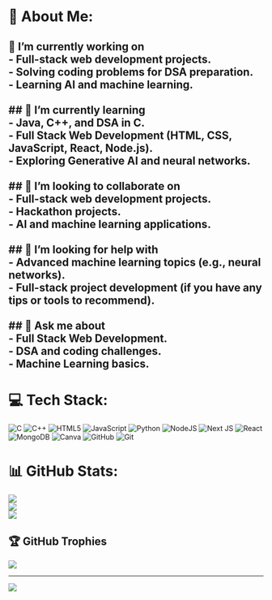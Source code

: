 # 💫 About Me:
## 🔭 I’m currently working on<br>- Full-stack web development projects.<br>- Solving coding problems for DSA preparation.<br>- Learning AI and machine learning.<br><br>## 🌱 I’m currently learning<br>- Java, C++, and DSA in C.<br>- Full Stack Web Development (HTML, CSS, JavaScript, React, Node.js).<br>- Exploring Generative AI and neural networks.<br><br>## 👯 I’m looking to collaborate on<br>- Full-stack web development projects.<br>- Hackathon projects.<br>- AI and machine learning applications.<br><br>## 🤔 I’m looking for help with<br>- Advanced machine learning topics (e.g., neural networks).<br>- Full-stack project development (if you have any tips or tools to recommend).<br><br>## 💬 Ask me about<br>- Full Stack Web Development.<br>- DSA and coding challenges.<br>- Machine Learning basics.<br>


# 💻 Tech Stack:
![C](https://img.shields.io/badge/c-%2300599C.svg?style=for-the-badge&logo=c&logoColor=white) ![C++](https://img.shields.io/badge/c++-%2300599C.svg?style=for-the-badge&logo=c%2B%2B&logoColor=white) ![HTML5](https://img.shields.io/badge/html5-%23E34F26.svg?style=for-the-badge&logo=html5&logoColor=white) ![JavaScript](https://img.shields.io/badge/javascript-%23323330.svg?style=for-the-badge&logo=javascript&logoColor=%23F7DF1E) ![Python](https://img.shields.io/badge/python-3670A0?style=for-the-badge&logo=python&logoColor=ffdd54) ![NodeJS](https://img.shields.io/badge/node.js-6DA55F?style=for-the-badge&logo=node.js&logoColor=white) ![Next JS](https://img.shields.io/badge/Next-black?style=for-the-badge&logo=next.js&logoColor=white) ![React](https://img.shields.io/badge/react-%2320232a.svg?style=for-the-badge&logo=react&logoColor=%2361DAFB) ![MongoDB](https://img.shields.io/badge/MongoDB-%234ea94b.svg?style=for-the-badge&logo=mongodb&logoColor=white) ![Canva](https://img.shields.io/badge/Canva-%2300C4CC.svg?style=for-the-badge&logo=Canva&logoColor=white) ![GitHub](https://img.shields.io/badge/github-%23121011.svg?style=for-the-badge&logo=github&logoColor=white) ![Git](https://img.shields.io/badge/git-%23F05033.svg?style=for-the-badge&logo=git&logoColor=white)
# 📊 GitHub Stats:
![](https://github-readme-stats.vercel.app/api?username=karthik5033&theme=dark&hide_border=false&include_all_commits=false&count_private=false)<br/>
![](https://github-readme-streak-stats.herokuapp.com/?user=karthik5033&theme=dark&hide_border=false)<br/>
![](https://github-readme-stats.vercel.app/api/top-langs/?username=karthik5033&theme=dark&hide_border=false&include_all_commits=false&count_private=false&layout=compact)

## 🏆 GitHub Trophies
![](https://github-profile-trophy.vercel.app/?username=karthik5033&theme=radical&no-frame=false&no-bg=true&margin-w=4)

---
[![](https://visitcount.itsvg.in/api?id=karthik5033&icon=0&color=0)](https://visitcount.itsvg.in)

<!-- Proudly created with GPRM ( https://gprm.itsvg.in ) -->
